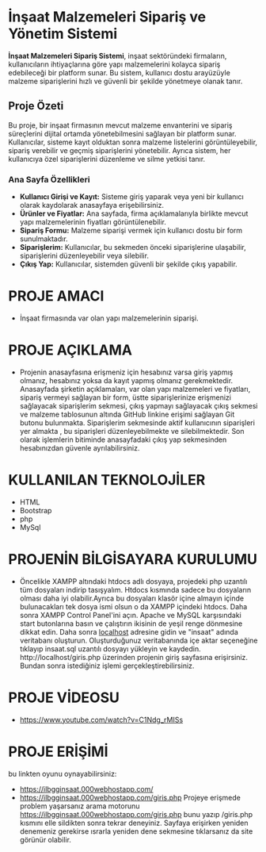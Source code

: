 # İnşaat Malzemeleri Sipariş ve Yönetim Sistemi

**İnşaat Malzemeleri Sipariş Sistemi**, inşaat sektöründeki firmaların, kullanıcıların ihtiyaçlarına göre yapı malzemelerini kolayca sipariş edebileceği bir platform sunar. Bu sistem, kullanıcı dostu arayüzüyle malzeme siparişlerini hızlı ve güvenli bir şekilde yönetmeye olanak tanır.

## Proje Özeti

Bu proje, bir inşaat firmasının mevcut malzeme envanterini ve sipariş süreçlerini dijital ortamda yönetebilmesini sağlayan bir platform sunar. Kullanıcılar, sisteme kayıt olduktan sonra malzeme listelerini görüntüleyebilir, sipariş verebilir ve geçmiş siparişlerini yönetebilir. Ayrıca sistem, her kullanıcıya özel siparişlerini düzenleme ve silme yetkisi tanır.

### Ana Sayfa Özellikleri

- **Kullanıcı Girişi ve Kayıt:** Sisteme giriş yaparak veya yeni bir kullanıcı olarak kaydolarak anasayfaya erişebilirsiniz.  
- **Ürünler ve Fiyatlar:** Ana sayfada, firma açıklamalarıyla birlikte mevcut yapı malzemelerinin fiyatları görüntülenebilir.  
- **Sipariş Formu:** Malzeme siparişi vermek için kullanıcı dostu bir form sunulmaktadır.  
- **Siparişlerim:** Kullanıcılar, bu sekmeden önceki siparişlerine ulaşabilir, siparişlerini düzenleyebilir veya silebilir.  
- **Çıkış Yap:** Kullanıcılar, sistemden güvenli bir şekilde çıkış yapabilir.

# PROJE AMACI
- İnşaat firmasında var olan yapı malzemelerinin siparişi.
# PROJE AÇIKLAMA
- Projenin anasayfasına erişmeniz için hesabınız varsa giriş yapmış olmanız, hesabınız yoksa da kayıt yapmış olmanız gerekmektedir. Anasayfada şirketin açıklamaları, var olan yapı malzemeleri
ve fiyatları, sipariş vermeyi sağlayan bir form, üstte siparişlerinize erişmenizi sağlayacak siparişlerim sekmesi, çıkış yapmayı sağlayacak çıkış sekmesi ve malzeme tablosunun altında GitHub linkine erişimi
sağlayan Git butonu bulunmakta. Siparişlerim sekmesinde aktif kullanıcının siparişleri yer almakta , bu siparişleri düzenleyebilmekte ve silebilmektedir. Son olarak işlemlerin bitiminde anasayfadaki
çıkış yap sekmesinden hesabınızdan güvenle ayrılabilirsiniz.
# KULLANILAN TEKNOLOJİLER
- HTML
- Bootstrap
- php
- MySql
# PROJENİN BİLGİSAYARA KURULUMU
- Öncelikle XAMPP altındaki htdocs adlı dosyaya, projedeki php uzantılı tüm dosyaları indirip tasışyalım. Htdocs kısmında sadece bu dosyaların olması daha iyi olabilir.Ayrıca bu dosyaları klasör içine almayın
içinde bulunacakları tek dosya ismi olsun o da XAMPP içindeki htdocs. Daha sonra XAMPP Control Panel'ini açın. Apache ve MySQL karşısındaki start butonlarına basın ve çalıştırın ikisinin de yeşil renge dönmesine
dikkat edin. Daha sonra [localhost](http://localhost/phpmyadmin ) adresine gidin ve "insaat" adında veritabanı oluşturun. Oluşturduğunuz veritabanında içe aktar seçeneğine tıklayıp insaat.sql uzantılı dosyayı yükleyin
ve kaydedin. http://localhost/giris.php üzerinden projenin giriş sayfasına erişirsiniz. Bundan sonra istediğiniz işlemi gerçekleştirebilirsiniz. 
# PROJE VİDEOSU
- https://www.youtube.com/watch?v=C1Ndg_rMISs
# PROJE ERİŞİMİ
bu linkten oyunu oynayabilirsiniz: 
- https://ilbgginsaat.000webhostapp.com/
- https://ilbgginsaat.000webhostapp.com/giris.php
Projeye erişmede problem yaşarsanız arama motorunu https://ilbgginsaat.000webhostapp.com/giris.php bunu yazıp /giris.php kısmını elle sildikten sonra tekrar deneyiniz.
Sayfaya erişirken yeniden denemeniz gerekirse ısrarla yeniden dene sekmesine tıklarsanız da site görünür olabilir.

